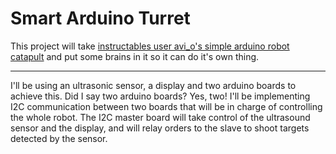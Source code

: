 # Smart Arduino Turret

This project will take [instructables user avi_o's simple arduino robot catapult](https://www.instructables.com/id/Arduino-Robot-Catapult/) and put some brains in it so it can do it's own thing.
***
I'll be using an ultrasonic sensor, a display and two arduino boards to achieve this. Did I say two arduino boards? Yes, two! I'll be implementing I2C communication between two boards that will be in charge of controlling the whole robot. The I2C master board will take control of the ultrasound sensor and the display, and will relay orders to the slave to shoot targets detected by the sensor. 